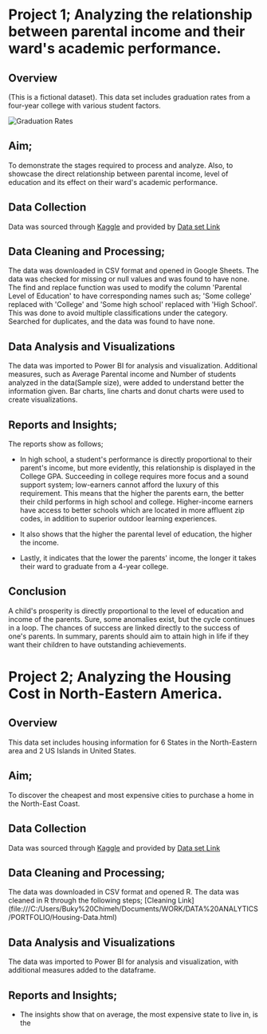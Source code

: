 
# Project 1; Analyzing the relationship between parental income and their ward's academic performance.

## Overview
(This is a fictional dataset).
This data set includes graduation rates from a four-year college with various student factors.

![Graduation Rates](https://user-images.githubusercontent.com/132451311/236457879-cebceafb-91d6-4ce1-8b3f-59dae1aa2fb6.png)

## Aim; 
To demonstrate the stages required to process and analyze. Also, to showcase the direct relationship between parental income, level of education and its effect on their ward's academic performance. 

## Data Collection
Data was sourced through [Kaggle](kaggle.com) and provided by [Data set Link](https://roycekimmons.com/tools/generated_data/graduation_rate)

## Data Cleaning and Processing;
The data was downloaded in CSV format and opened in Google Sheets. The data was checked for missing or null values and was found to have none. The find and replace function was used to modify the column 'Parental Level of Education' to have corresponding names such as; 'Some college' replaced with 'College' and 'Some high school' replaced with 'High School'. This was done to avoid multiple classifications under the category. Searched for duplicates, and the data was found to have none.

## Data Analysis and Visualizations
The data was imported to Power BI for analysis and visualization. Additional measures, such as Average Parental income and Number of students analyzed in the data(Sample size), were added to understand better the information given. Bar charts, line charts and donut charts were used to create visualizations. 

## Reports and Insights;
The reports show as follows;
* In high school, a student's performance is directly proportional to their parent's income, but more evidently, this relationship is displayed in the College GPA. Succeeding in college requires more focus and a sound support system; low-earners cannot afford the luxury of this requirement. This means that the higher the parents earn, the better their child performs in high school and college. Higher-income earners have access to better schools which are located in more affluent zip codes, in addition to superior outdoor learning experiences.

* It also shows that the higher the parental level of education, the higher the income.

* Lastly, it indicates that the lower the parents' income, the longer it takes their ward to graduate from a 4-year college. 

## Conclusion
A child's prosperity is directly proportional to the level of education and income of the parents. Sure, some anomalies exist, but the cycle continues in a loop. The chances of success are linked directly to the success of one's parents. In summary, parents should aim to attain high in life if they want their children to have outstanding achievements.


# Project 2; Analyzing the Housing Cost in North-Eastern America.

## Overview
This data set includes housing information for 6 States in the North-Eastern area and 2 US Islands in United States.

## Aim; 
To discover the cheapest and most expensive cities to purchase a home in the North-East Coast. 

## Data Collection
Data was sourced through [Kaggle](kaggle.com) and provided by [Data set Link](https://www.kaggle.com/jayoza198)

## Data Cleaning and Processing;
The data was downloaded in CSV format and opened R. The data was cleaned in R through the following steps; [Cleaning Link] (file:///C:/Users/Buky%20Chimeh/Documents/WORK/DATA%20ANALYTICS/PORTFOLIO/Housing-Data.html)


## Data Analysis and Visualizations
The data was imported to Power BI for analysis and visualization, with additional measures added to the dataframe. 

## Reports and Insights;
* The insights show that on average, the most expensive state to live in, is the 






